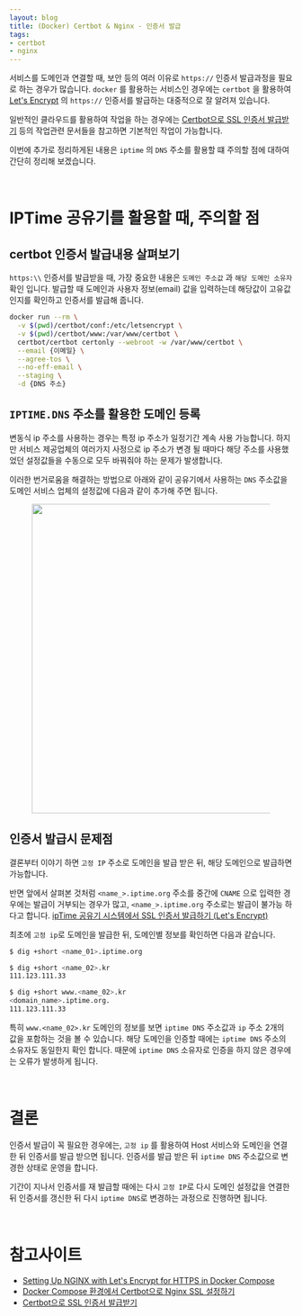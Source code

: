 ```yaml
---
layout: blog
title: (Docker) Certbot & Nginx - 인증서 발급
tags:
- certbot
- nginx
---
```


서비스를 도메인과 연결할 때, 보안 등의 여러 이유로 `https://` 인증서 발급과정을 필요로 하는 경우가 많습니다. `docker` 를 활용하는 서비스인 경우에는 `certbot` 을 활용하여 [Let's Encrypt](https://letsencrypt.org/ko) 의 `https://` 인증서를 발급하는 대중적으로 잘 알려져 있습니다.

일반적인 클라우드를 활용하여 작업을 하는 경우에는 [Certbot으로 SSL 인증서 발급받기](https://ratatou2.tistory.com/85) 등의 작업관련 문서들을 참고하면 기본적인 작업이 가능합니다. 

이번에 추가로 정리하게된 내용은 `iptime` 의 `DNS` 주소를 활용할 떄 주의할 점에 대하여 간단히 정리해 보겠습니다.

<br/>

# IPTime 공유기를 활용할 때, 주의할 점
## certbot 인증서 발급내용 살펴보기
`https:\\` 인증서를 발급받을 때, 가장 중요한 내용은 `도메인 주소값` 과 `해당 도메인 소유자` 확인 입니다. 발급할 때 도메인과 사용자 정보(email) 값을 입력하는데 해당값이 고유값인지를 확인하고 인증서를 발급해 줍니다.
```bash
docker run --rm \
  -v $(pwd)/certbot/conf:/etc/letsencrypt \
  -v $(pwd)/certbot/www:/var/www/certbot \
  certbot/certbot certonly --webroot -w /var/www/certbot \
  --email {이메일} \
  --agree-tos \
  --no-eff-email \
  --staging \
  -d {DNS 주소}
```

## `IPTIME.DNS` 주소를 활용한 도메인 등록
변동식 ip 주소를 사용하는 경우는 특정 ip 주소가 일정기간 계속 사용 가능합니다. 하지만 서비스 제공업체의 여러가지 사정으로 ip 주소가 변경 될 때마다 해당 주소를 사용했었던 설정값들을 수동으로 모두 바꿔줘야 하는 문제가 발생합니다.

이러한 번거로움을 해결하는 방법으로 아래와 같이 공유기에서 사용하는 `DNS` 주소값을 도메인 서비스 업체의 설정값에 다음과 같이 추가해 주면 됩니다.
<div style="text-align: center;">
  <figure class="align-center">
    <img width="550" src="{{site.baseurl}}/assets/linux/iptime_dns.png">
    <figcaption></figcaption>
  </figure>
</div>

## 인증서 발급시 문제점
결론부터 이야기 하면 `고정 IP` 주소로 도메인을 발급 받은 뒤, 해당 도메인으로 발급하면 가능합니다. 

반면 앞에서 살펴본 것처럼 `<name_>.iptime.org` 주소를 중간에 `CNAME` 으로 입력한 경우에는 발급이 거부되는 경우가 많고, `<name_>.iptime.org` 주소로는 발급이 불가능 하다고 합니다. [ipTime 공유기 시스템에서 SSL 인증서 발급하기 (Let's Encrypt)](https://yogyui.tistory.com/entry/ipTime-%EA%B3%B5%EC%9C%A0%EA%B8%B0-SSL-%EC%9D%B8%EC%A6%9D%EC%84%9C-%EB%B0%9C%EA%B8%89-Lets-Encrypt)

최초에 `고정 ip`로 도메인을 발급한 뒤, 도메인별 정보를 확인하면 다음과 같습니다.
```bash
$ dig +short <name_01>.iptime.org

$ dig +short <name_02>.kr        
111.123.111.33

$ dig +short www.<name_02>.kr
<domain_name>.iptime.org.
111.123.111.33
```

특히 `www.<name_02>.kr` 도메인의 정보를 보면 `iptime DNS` 주소값과 `ip` 주소 2개의 값을 포함하는 것을 볼 수 있습니다. 해당 도메인을 인증할 때에는 `iptime DNS` 주소의 소유자도 동일한지 확인 합니다. 때문에 `iptime DNS` 소유자로 인증을 하지 않은 경우에는 오류가 발생하게 됩니다.

<br/>

# 결론
인증서 발급이 꼭 필요한 경우에는, `고정 ip` 를 활용하여 Host 서비스와 도메인을 연결한 뒤 인증서를 발급 받으면 됩니다. 인증서를 발급 받은 뒤 `iptime DNS` 주소값으로 변경한 상태로 운영을 합니다.

기간이 지나서 인증서를 재 발급할 때에는 다시 `고정 IP`로 다시 도메인 설정값을 연결한 뒤 인증서를 갱신한 뒤 다시 `iptime DNS`로 변경하는 과정으로 진행하면 됩니다.

<br/>

# 참고사이트
- [Setting Up NGINX with Let's Encrypt for HTTPS in Docker Compose](https://ecostack.dev/posts/nginx-lets-encrypt-certificate-https-docker-compose/)
- [Docker Compose 환경에서 Certbot으로 Nginx SSL 설정하기](https://inas.kr/2025/04/16/docker-compose-%ED%99%98%EA%B2%BD%EC%97%90%EC%84%9C-certbot%EC%9D%84-%EC%9D%B4%EC%9A%A9%ED%95%9C-nginx-ssl-%EC%9D%B8%EC%A6%9D%EC%84%9C-%EC%84%A4%EC%A0%95-%EA%B0%80%EC%9D%B4%EB%93%9C/)
- [Certbot으로 SSL 인증서 발급받기](https://ratatou2.tistory.com/85)
